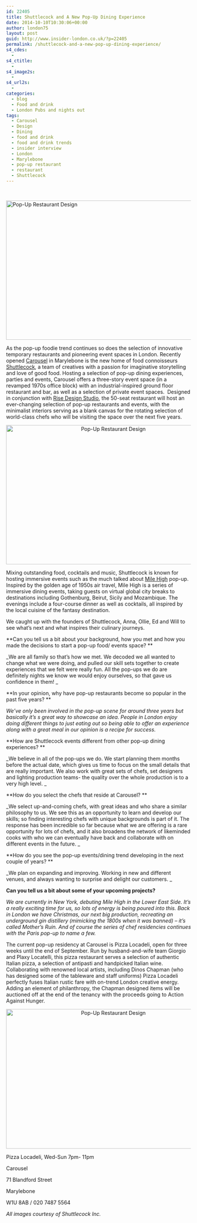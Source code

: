 ```yaml
---
id: 22405
title: Shuttlecock and A New Pop-Up Dining Experience
date: 2014-10-10T10:30:06+00:00
author: london75
layout: post
guid: http://www.insider-london.co.uk/?p=22405
permalink: /shuttlecock-and-a-new-pop-up-dining-experience/
s4_cdes:
  - 
s4_ctitle:
  - 
s4_image2s:
  - 
s4_url2s:
  - 
categories:
  - blog
  - Food and drink
  - London Pubs and nights out
tags:
  - Carousel
  - Design
  - Dining
  - food and drink
  - food and drink trends
  - insider interview
  - London
  - Marylebone
  - pop-up restaurant
  - restaurant
  - Shuttlecock
---
```

&nbsp;

[<img class="aligncenter wp-image-22967 size-full" src="http://www.insider-london.co.uk/wp-content/uploads/2014/09/Carousel2.jpg" alt="Pop-Up Restaurant Design" width="569" height="379" />](http://www.insider-london.co.uk/wp-content/uploads/2014/09/Carousel2.jpg)

<p style="text-align: left;">
  As the pop-up foodie trend continues so does the selection of innovative temporary restaurants and pioneering event spaces in London. Recently opened <a href="http://www.carousel-london.com">Carousel</a> in Marylebone is the new home of food connoisseurs <a href="http://shuttlecock-inc.com">Shuttlecock</a>, a team of creatives with a passion for imaginative storytelling and love of good food. Hosting a selection of pop-up dining experiences, parties and events, Carousel offers a three-story event space (in a revamped 1970s office block) with an industrial-inspired ground floor restaurant and bar, as well as a selection of private event spaces.  Designed in conjunction with <a href="http://risedesignstudio.co.uk">Rise Design Studio</a>, the 50-seat restaurant will host an ever-changing selection of pop-up restaurants and events, with the minimalist interiors serving as a blank canvas for the rotating selection of world-class chefs who will be visiting the space over the next five years.
</p>

<p style="text-align: center;">
  <a href="http://www.insider-london.co.uk/wp-content/uploads/2014/09/Carousel.jpg"><img class="alignnone wp-image-22966 size-full" src="http://www.insider-london.co.uk/wp-content/uploads/2014/09/Carousel.jpg" alt="Pop-Up Restaurant Design" width="569" height="379" /></a>
</p>

Mixing outstanding food, cocktails and music, Shuttlecock is known for hosting immersive events such as the much talked about [Mile High](http://dinemilehigh.com) pop-up. Inspired by the golden age of 1950s air travel, Mile High is a series of immersive dining events, taking guests on virtual global city breaks to destinations including Gothenburg, Beirut, Sicily and Mozambique. The evenings include a four-course dinner as well as cocktails, all inspired by the local cuisine of the fantasy destination.

We caught up with the founders of Shuttlecock, Anna, Ollie, Ed and Will to see what’s next and what inspires their culinary journeys.

**Can you tell us a bit about your background, how you met and how you made the decisions to start a pop-up food/ events space? **

_We are all family so that&#8217;s how we met. We decoded we all wanted to change what we were doing, and pulled our skill sets together to create experiences that we felt were really fun. All the pop-ups we do are definitely nights we know we would enjoy ourselves, so that gave us confidence in them! _

**In your opinion, why have pop-up restaurants become so popular in the past five years? **

_We&#8217;ve only been involved in the pop-up scene for around three years but basically it&#8217;s s great way to showcase an idea. People in London enjoy doing different things to just eating out so being able to offer an experience along with a great meal in our opinion is a recipe for success._

**How are Shuttlecock events different from other pop-up dining experiences? **

_We believe in all of the pop-ups we do. We start planning them months before the actual date, which gives us time to focus on the small details that are really important. We also work with great sets of chefs, set designers and lighting production teams- the quality over the whole production is to a very high level. _

**How do you select the chefs that reside at Carousel? **

_We select up-and-coming chefs, with great ideas and who share a similar philosophy to us. We see this as an opportunity to learn and develop our skills; so finding interesting chefs with unique backgrounds is part of it. The response has been incredible so far because what we are offering is a rare opportunity for lots of chefs, and it also broadens the network of likeminded cooks with who we can eventually have back and collaborate with on different events in the future. _

**How do you see the pop-up events/dining trend developing in the next couple of years? **

_We plan on expanding and improving. Working in new and different venues, and always wanting to surprise and delight our customers. _

**Can you tell us a bit about some of your upcoming projects?**

_We are currently in New York, debuting Mile High in the Lower East Side. It&#8217;s a really exciting time for us, so lots of energy is being poured into this. Back in London we have Christmas, our next big production, recreating an underground gin distillery (mimicking the 1800s when it was banned) &#8211; it&#8217;s called Mother’s Ruin. And of course the series of chef residencies continues with the Paris pop-up to name a few._

The current pop-up residency at Carousel is Pizza Locadeli, open for three weeks until the end of September. Run by husband-and-wife team Giorgio and Plaxy Locatelli, this pizza restaurant serves a selection of authentic Italian pizza, a selection of antipasti and handpicked Italian wine. Collaborating with renowned local artists, including Dinos Chapman (who has designed some of the tableware and staff uniforms) Pizza Locadeli perfectly fuses Italian rustic fare with on-trend London creative energy. Adding an element of philanthropy, the Chapman designed items will be auctioned off at the end of the tenancy with the proceeds going to Action Against Hunger.

<p style="text-align: center;">
  <a href="http://www.insider-london.co.uk/wp-content/uploads/2014/09/Carousel3.jpg"><img class="alignnone wp-image-22968 size-full" src="http://www.insider-london.co.uk/wp-content/uploads/2014/09/Carousel3.jpg" alt="Pop-Up Restaurant Design" width="569" height="380" /></a>
</p>

Pizza Locadeli, Wed-Sun 7pm- 11pm

Carousel
  
71 Blandford Street
  
Marylebone
  
W1U 8AB / 020 7487 5564

_All images courtesy of Shuttlecock Inc._
